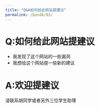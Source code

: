 ```yaml
---
title: "Q&A如何给此网站提建议"
permalink: /QandA/03/
---
```


# Q:如何给此网站提建议

- 我发现了这个网站的一些漏洞
- 我想给这个网站提一些新的建议

# A:欢迎提建议

请联系胡同学或者另外三位学生助理
